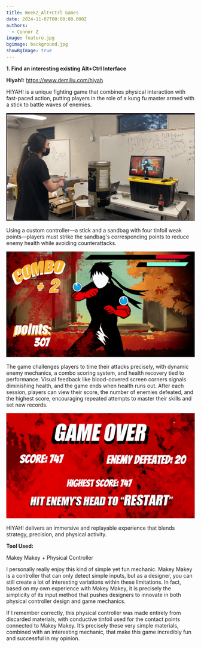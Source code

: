 ```yaml
---
title: Week2_Alt+Ctrl Games
date: 2024-11-07T00:00:00.000Z
authors:
  - Connor Z
image: feature.jpg
bgimage: background.jpg
showBgImage: true
---
```

**1. Find an interesting existing Alt+Ctrl Interface**

**Hiyah!:** https://www.demiliu.com/hiyah

HIYAH! is a unique fighting game that combines physical interaction with fast-paced action, putting players in the role of a kung fu master armed with a stick to battle waves of enemies. 



![](1.png)

Using a custom controller—a stick and a sandbag with four tinfoil weak points—players must strike the sandbag's corresponding points to reduce enemy health while avoiding counterattacks.



![](3.png)

The game challenges players to time their attacks precisely, with dynamic enemy mechanics, a combo scoring system, and health recovery tied to performance. Visual feedback like blood-covered screen corners signals diminishing health, and the game ends when health runs out. After each session, players can view their score, the number of enemies defeated, and the highest score, encouraging repeated attempts to master their skills and set new records.



![](4.png)

HIYAH! delivers an immersive and replayable experience that blends strategy, precision, and physical activity.





**Tool Used:** 

Makey Makey + Physical Controller



I personally really enjoy this kind of simple yet fun mechanic. Makey Makey is a controller that can only detect simple inputs, but as a designer, you can still create a lot of interesting variations within these limitations. In fact, based on my own experience with Makey Makey, it is precisely the simplicity of its input method that pushes designers to innovate in both physical controller design and game mechanics.

If I remember correctly, this physical controller was made entirely from discarded materials, with conductive tinfoil used for the contact points connected to Makey Makey. It’s precisely these very simple materials, combined with an interesting mechanic, that make this game incredibly fun and successful in my opinion.
